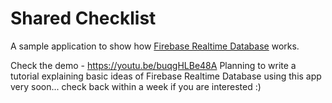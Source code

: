 Shared Checklist
====================

A sample application to show how [Firebase Realtime Database](https://firebase.google.com/docs/database) works.

Check the demo - https://youtu.be/buqgHLBe48A
Planning to write a tutorial explaining basic ideas of Firebase Realtime Database using this app very soon... check back within a week if you are interested :)